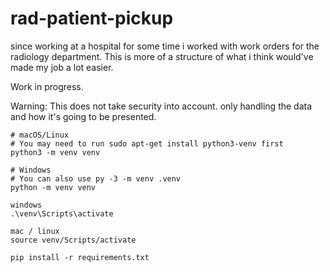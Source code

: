 # rad-patient-pickup
since working at a hospital for some time i worked with work orders for the radiology department. 
This is more of a structure of what i think would've made my job a lot easier. 

Work in progress.

Warning: This does not take security into account. only handling the data and how it's going to be presented. 


    # macOS/Linux
    # You may need to run sudo apt-get install python3-venv first
    python3 -m venv venv

    # Windows
    # You can also use py -3 -m venv .venv
    python -m venv venv

    windows
    .\venv\Scripts\activate

    mac / linux
    source venv/Scripts/activate
    
    pip install -r requirements.txt
